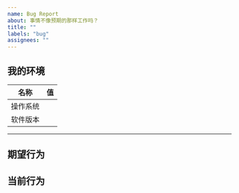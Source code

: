 ```yaml
---
name: Bug Report
about: 事情不像预期的那样工作吗？
title: ""
labels: "bug"
assignees: ""
---
```


<!--
  你好！感谢你正在考虑为 Koodo Reader 提交一个 bug。请花一点点时间尽量详细地回答以下基础问题。
-->

<!--
  请确认你已经做了下面这些事情，若 bug 还是显而易见的，尽可详细地描述你的问题。

  - 我已经安装了最新版的 Koodo Reader
  - 我已经搜索了已有的 Issues列表
  - 我已经阅读了 Koodo Reader 的 FAQ：https://koodo.960960.xyz/faq

-->

## 我的环境

| 名称     | 值  |
| -------- | --- |
| 操作系统 |     |
| 软件版本 |     |

---

## 期望行为

<!--
  你期望会发生什么？
-->

## 当前行为

<!--
  描述 bug 细节，确认出现此问题的复现步骤，例如点击了哪里，发生了什么情况？

  你可以粘贴截图或附件。
-->
